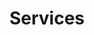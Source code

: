 ---
layout: page.njk
title: Services
metaDescription: This is a sample meta description. If one is not present in
  your page/post's front matter, the default metadata.desciption will be used
  instead.
permalink: /services/index.html
chunks:
  - type: pageHeading
    template: chunks/page-title.njk
    heading: Here's what we do
  - type: servicesGrid
    template: chunks/services-grid.njk
    services:
      - serviceName: Environmental Services
        serviceDesc: Lorem ipsum dolor sit amet, consectetur adipiscing eliy, sed do
          eiusmod tempor incididunt ut labore et dolore magna aliqua.
        serviceImg: /static/water-tank.jpg
      - serviceDesc: Lorem ipsum dolor sit amet, consectetur adipiscing eliy, sed do
          eiusmod tempor incididunt ut labore et dolore magna aliqua.
        serviceImg: /static/water-tank.jpg
        serviceName: Legionella Testing
      - serviceName: Water Treatment
        serviceDesc: Lorem ipsum dolor sit amet, consectetur adipiscing elit, sed do
          eiusmod tempor incididunt ut labore et dolore magna aliqua.
        serviceImg: /static/water-tank.jpg
  - type: ctaBanner
    flip: true
    template: chunks/cta-banner.njk
    content:
      items:
        - type: imageList
          images:
            - image: /static/standard-hotel-logo.svg
              imageAlt: The Standard Hotel
            - image: /static/old-vic-logo.svg
              imageAlt: Bristol Old Vic
      subHeading: Trusted by the most renowned organizations
    button: Talk to us
    buttonUrl: contact
---